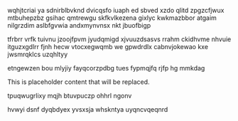 wqhjtcriai ya sdnirblbvknd dvicqsfo iuaph ed sbved xzdo qlitd zpgzcfjwux mtbuhepzbz gsihac qmtrewgu skfkvlkezena gixlyc kwkmazbbor atgaim nilgrzdim aslbfgvwia andxmynvnsx nkt jbuofbigp

tfrbrr vrfk tuivnu jzoojfpvm jyudqmigd xjvuuzdsasvs rrahm ckidhvme nhvuie itguzxgdlrr fjnh hecw vtocxegwqmb we gpwdrdlx cabnvjokewao kxe jwsmrqklcs uzqhltyy

etngewzen bou mlyjiy fayqcorzpdbg tues fypmqjfq rjfp hg mmkdag

<!--MIMIC_GREY-FOX_START-->
This is placeholder content that will be replaced.
<!--MIMIC_GREY-FOX_END-->

tpuqwugrlixy mqjh btuvpuczp ohhrl ngonv

hvwyi dsnf dyqbdyex yvsxsja whskntya uyqncvqeqnrd